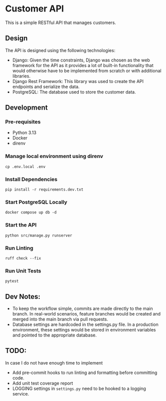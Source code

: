 # Customer API

This is a simple RESTful API that manages customers.

## Design

The API is designed using the following technologies:

- Django: Given the time constraints, Django was chosen as the web framework for the API as it provides a lot of built-in functionality that would otherwise have to be implemented from scratch or with additional libraries. 
- Django Rest Framework: This library was used to create the API endpoints and serialize the data.
- PostgreSQL: The database used to store the customer data.

## Development

### Pre-requisites

- Python 3.13
- Docker
- direnv

### Manage local environment using direnv
`cp .env.local .env`

### Install Dependencies
`pip install -r requirements.dev.txt`

### Start PostgreSQL Locally
`docker compose up db -d`

### Start the API
`python src/manage.py runserver`

### Run Linting
`ruff check --fix`

### Run Unit Tests
`pytest`

## Dev Notes:

- To keep the workflow simple, commits are made directly to the main branch. In real-world scenarios, feature branches would be created and merged into the main branch via pull requests.
- Database settings are hardcoded in the settings.py file. In a production environment, these settings would be stored in environment variables and pointed to the appropriate database.

## TODO:
In case I do not have enough time to implement

- Add pre-commit hooks to run linting and formatting before committing code.
- Add unit test coverage report
- LOGGING settings in `settings.py` need to be hooked to a logging service.